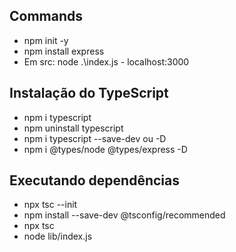 ## Commands

- npm init -y
- npm install express
- Em src: node .\index.js - localhost:3000

## Instalação do TypeScript

- npm i typescript
- npm uninstall typescript
- npm i typescript --save-dev ou -D
- npm i @types/node @types/express -D

## Executando dependências

- npx tsc --init
- npm install --save-dev @tsconfig/recommended
- npx tsc
- node lib/index.js
